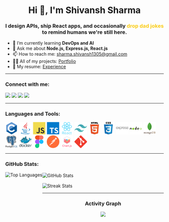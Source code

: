 <h1 align="center">Hi 👋, I'm Shivansh Sharma</h1>
<h3 align="center">I design APIs, ship React apps, and occasionally <span style="color:#FACC15">drop dad jokes</span> to remind humans we're still here.</h3>

- 🌱 I’m currently learning **DevOps and AI**
- 💬 Ask me about **Node.js, Express.js, React.js**
- 📫 How to reach me: sharma.shivansh1305@gmail.com
- 👨‍💻 All of my projects: [Portfolio](https://shivanshsharma.vercel.app)
- 📄 My resume: [Experience](https://drive.google.com/file/d/1ugiEL4hDomSf1KdSZCFyAMRAocHja6pf/view?usp=drive_link)

---

<h3 align="left">Connect with me:</h3>
<p align="left">
  <a href="https://twitter.com/shivansh_Zz" target="_blank"><img src="https://img.shields.io/badge/Twitter-1DA1F2?style=for-the-badge&logo=twitter&logoColor=white" /></a>
  <a href="https://www.linkedin.com/in/shivansh-sharma-73270724b" target="_blank"><img src="https://img.shields.io/badge/LinkedIn-0077B5?style=for-the-badge&logo=linkedin&logoColor=white" /></a>
  <a href="https://github.com/Y-Shivansh" target="_blank"><img src="https://img.shields.io/badge/GitHub-100000?style=for-the-badge&logo=github&logoColor=white" /></a>
  <a href="mailto:sharma.shivansh1305@gmail.com"><img src="https://img.shields.io/badge/Gmail-%23333?style=for-the-badge&logo=gmail&logoColor=white" /></a>
</p>

---

<h3 align="left">Languages and Tools:</h3>
<p align="left">
<img src="https://raw.githubusercontent.com/teamedwardforever/Readme-Generator/71f25dd8b98329b168142a6b782a107b75eab178/svg/Skills/Languages/c-original.svg" alt="C" width="40" height="40"/>
<img src="https://raw.githubusercontent.com/teamedwardforever/Readme-Generator/71f25dd8b98329b168142a6b782a107b75eab178/svg/Skills/Languages/java-original.svg" alt="Java" width="40" height="40"/>
<img src="https://raw.githubusercontent.com/teamedwardforever/Readme-Generator/71f25dd8b98329b168142a6b782a107b75eab178/svg/Skills/Languages/javascript-original.svg" alt="Javascript" width="40" height="40"/>
<img src="https://raw.githubusercontent.com/teamedwardforever/Readme-Generator/71f25dd8b98329b168142a6b782a107b75eab178/svg/Skills/Languages/typescript-original.svg" alt="Typescript" width="40" height="40"/>
<img src="https://raw.githubusercontent.com/teamedwardforever/Readme-Generator/71f25dd8b98329b168142a6b782a107b75eab178/svg/Skills/Frontend/react-original-wordmark.svg" alt="React" width="40" height="40"/>
<img src="https://raw.githubusercontent.com/teamedwardforever/Readme-Generator/71f25dd8b98329b168142a6b782a107b75eab178/svg/Skills/Frontend/tailwindcss-icon.svg" alt="Tailwind" width="40" height="40"/>
<img src="https://raw.githubusercontent.com/teamedwardforever/Readme-Generator/71f25dd8b98329b168142a6b782a107b75eab178/svg/Skills/Frontend/html5-original-wordmark.svg" alt="HTML" width="40" height="40"/>
<img src="https://raw.githubusercontent.com/teamedwardforever/Readme-Generator/71f25dd8b98329b168142a6b782a107b75eab178/svg/Skills/Frontend/css3-original-wordmark.svg" alt="CSS" width="40" height="40"/>
<img src="https://raw.githubusercontent.com/teamedwardforever/Readme-Generator/71f25dd8b98329b168142a6b782a107b75eab178/svg/Skills/Backend/express-original-wordmark.svg" alt="Express" width="40" height="40"/>
<img src="https://raw.githubusercontent.com/teamedwardforever/Readme-Generator/71f25dd8b98329b168142a6b782a107b75eab178/svg/Skills/Backend/nodejs-original-wordmark.svg" alt="NodeJs" width="40" height="40"/>
<img src="https://raw.githubusercontent.com/teamedwardforever/Readme-Generator/71f25dd8b98329b168142a6b782a107b75eab178/svg/Skills/Database/mongodb-original-wordmark.svg" alt="MongoDB" width="40" height="40"/>
<img src="https://raw.githubusercontent.com/teamedwardforever/Readme-Generator/71f25dd8b98329b168142a6b782a107b75eab178/svg/Skills/Database/postgresql-original-wordmark.svg" alt="PostgreSQL" width="40" height="40"/>
<img src="https://raw.githubusercontent.com/teamedwardforever/Readme-Generator/71f25dd8b98329b168142a6b782a107b75eab178/svg/Skills/Devops/docker-original-wordmark.svg" alt="Docker" width="40" height="40"/>
<img src="https://raw.githubusercontent.com/teamedwardforever/Readme-Generator/71f25dd8b98329b168142a6b782a107b75eab178/svg/Skills/Software/figma-icon.svg" alt="Figma" width="40" height="40"/>
<img src="https://raw.githubusercontent.com/teamedwardforever/Readme-Generator/71f25dd8b98329b168142a6b782a107b75eab178/svg/Skills/Software/getpostman-icon.svg" alt="Postman" width="40" height="40"/>
<img src="https://raw.githubusercontent.com/teamedwardforever/Readme-Generator/71f25dd8b98329b168142a6b782a107b75eab178/svg/Skills/Visualization/logo-title.svg" alt="Chart JS" width="40" height="40"/>
<img src="https://raw.githubusercontent.com/teamedwardforever/Readme-Generator/71f25dd8b98329b168142a6b782a107b75eab178/svg/Skills/Other/git-scm-icon.svg" alt="Git" width="40" height="40"/>
</p>

---

<h3 align="left">GitHub Stats:</h3>
<p>
  <img align="left" height="180em" src="https://github-readme-stats.vercel.app/api/top-langs/?username=Y-Shivansh&langs_count=8&theme=transparent" alt="Top Languages"/>
  <img align="center" height="180em" src="https://github-readme-stats.vercel.app/api?username=Y-Shivansh&show_icons=true&locale=en&theme=transparent" alt="GitHub Stats"/>
</p>

<p>
  <img align="center" height="180em" src="https://github-readme-streak-stats.herokuapp.com/?user=Y-Shivansh&theme=transparent" alt="Streak Stats" />
</p>

---

<h3 align="center">Activity Graph</h3>
<p align="center">
  <img src="https://github-readme-activity-graph.vercel.app/graph?username=Y-Shivansh&theme=nord"/>
</p>

